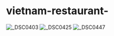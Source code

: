 # vietnam-restaurant-



![_DSC0403](https://user-images.githubusercontent.com/126632281/234509853-7dd656ba-2439-41b8-a6d1-b631c953a080.JPG)
![_DSC0425](https://user-images.githubusercontent.com/126632281/234510227-7de509a4-be95-4770-83b7-56e649be647d.JPG)
![_DSC0447](https://user-images.githubusercontent.com/126632281/234510747-12411fb5-98df-432e-b54e-a5e5758a801f.JPG)
